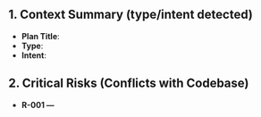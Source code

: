 ## 1. Context Summary (type/intent detected)
- **Plan Title**: 
- **Type**: 
- **Intent**: 

## 2. Critical Risks (Conflicts with Codebase)
- **R-001 — <Title>**
  - **Evidence/Quote**: ```<line_start>:<line_end>:<path/to/Action_Plan.md>```
  - **Codebase Conflict**: <Describe the specific conflict with a file/line in the codebase>
  - **Severity**: High | Medium | Low
  - **Affected Steps**: 
  - **Downstream Impact**: 

<!-- Duplicate the R-### block as needed for each risk. Keep one risk per ID. -->

## 3. Confirmed Alignments (Matches with Codebase)
- **A-001 — <Title of Alignment>**
  - **Evidence/Quote**: ```<line_start>:<line_end>:<path/to/Action_Plan.md>```
  - **Codebase Alignment**: <Describe how the plan aligns with the state of a file/line in the codebase>
  - **Rationale**: <Explain why this is a correct or beneficial action>

<!-- Duplicate the A-### block as needed for each alignment. -->

## 4. Potential Blind Spots
- **B-001 — <Description>**
  - **Why it matters**: 

## 5. Assumptions (explicit/implicit) & fragility
- **A-001 (Explicit/Implicit)**: 
  - **Fragility**: High | Medium | Low — <reason>

## 6. Ambiguities & Measurement Gaps
- **M-001**: 

## 7. Consistency Issues (within plan & across refs)
- 

## 8. Compliance/Feasibility/Timeline/Scope findings
- **Compliance**: 
- **Feasibility**: 
- **Timeline/Ordering**: 
- **Scope**: 

## 9. Traceability Map (Risk & Alignment IDs → Plan refs)
- R-001 → ```<line_start>:<line_end>:<path/to/Action_Plan.md>```
- A-001 → ```<line_start>:<line_end>:<path/to/Action_Plan.md>```

## 10. Verdict
- [Choose one: "Risks detected. See sections above." or "No risks detected. Action plan is consistent, unambiguous, and aligned with the codebase."]